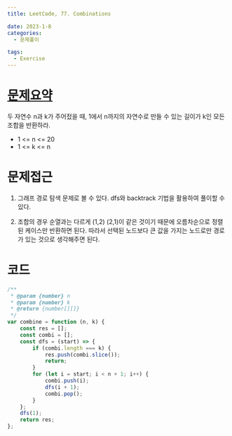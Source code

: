 ```yaml
---
title: LeetCode, 77. Combinations

date: 2023-1-8
categories:
  - 문제풀이

tags:
  - Exercise
---
```


# [문제요약](https://leetcode.com/problems/combinations/description/)

두 자연수 n과 k가 주어젔을 때, 1에서 n까지의 자연수로 만들 수 있는 길이가 k인 모든 조합을 반환하라.

- 1 <= n <= 20
- 1 <= k <= n

# 문제접근

1. 그래프 경로 탐색 문제로 볼 수 있다. dfs와 backtrack 기법을 활용하여 풀이할 수 있다.

2. 조합의 경우 순열과는 다르게 (1,2) (2,1)이 같은 것이기 때문에 오름차순으로 정렬된 케이스만 반환하면 된다. 따라서 선택된 노드보다 큰 값을 가지는 노드로만 경로가 있는 것으로 생각해주면 된다.

# 코드

```javascript
/**
 * @param {number} n
 * @param {number} k
 * @return {number[][]}
 */
var combine = function (n, k) {
	const res = [];
	const combi = [];
	const dfs = (start) => {
		if (combi.length === k) {
			res.push(combi.slice());
			return;
		}
		for (let i = start; i < n + 1; i++) {
			combi.push(i);
			dfs(i + 1);
			combi.pop();
		}
	};
	dfs(1);
	return res;
};
```
